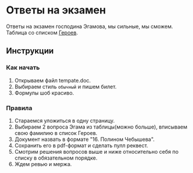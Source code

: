# Ответы на экзамен
Ответы на экзамен господина Эгамова, мы сильные, мы сможем. <br>
Таблица со списком [Героев].

## Инструкции

### Как начать
1. Открываем файл tempate.doc.<br>
2. Выбираем стиль `обычный` и пишем билет.<br>
3. Формулы шоб красиво.<br>

### Правила
1. Стараемся уложиться в одну страницу.<br>
2. Выбираем 2 вопроса Эгама из таблицы(можно больше), вписываем свою фамилию в список Героев. <br>
3. Документ назвать в формате "16. Полином Чебышева".<br>
4. Сохранить его в pdf-формат и сделать пулл реквест.<br>
4. Смотрим решения вопросов выше и ниже относительно себя по списку в обязательном порядке.<br>
5. Ждем ревью и мержа.<br>

<!-- LINKS -->
[Героев]: https://docs.google.com/spreadsheets/d/1njUITFYbpNZC9YprjCelOm1pyQAFbN_Y8ts_kLhrhug/edit#gid=0

